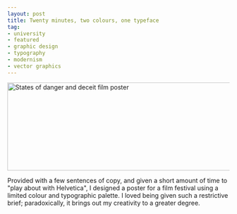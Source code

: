 ```yaml
---
layout: post
title: Twenty minutes, two colours, one typeface
tag:
- university
- featured
- graphic design
- typography
- modernism
- vector graphics
---
```


<img src="https://bradleysans.uk/projects/deceit/yellow.png" height="200px" width="600px" alt="States of danger and deceit film poster" class="featureImage">
                    <p>Provided with a few sentences of copy, and given a short amount of time to "play about with Helvetica", I designed a poster for a film festival using a limited colour and typographic palette. I loved being given such a restrictive brief; paradoxically, it brings out my creativity to a greater degree.</p>
